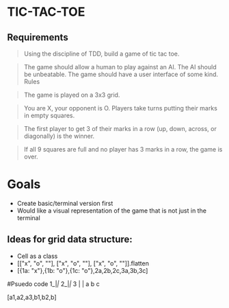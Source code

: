# TIC-TAC-TOE

## Requirements

> Using the discipline of TDD, build a game of tic tac toe.

> The game should allow a human to play against an AI.
> The AI should be unbeatable.
> The game should have a user interface of some kind.
> Rules

> The game is played on a 3x3 grid.

> You are X, your opponent is O. Players take turns putting their marks in empty squares.

> The first player to get 3 of their marks in a row (up, down, across, or diagonally) is the winner.

> If all 9 squares are full and no player has 3 marks in a row, the game is over.

# Goals

* Create basic/terminal version first
* Would like a visual representation of the game that is not just in the terminal

## Ideas for grid data structure:

- Cell as a class
- [["x", "o", ""], ["x", "o", ""], ["x", "o", ""]].flatten
- [{1a: "x"},{1b: "o"},{1c: "o"},2a,2b,2c,3a,3b,3c]

#Psuedo code
1_|_|_
2_|_|_
3 | |
 a b c

[a1,a2,a3,b1,b2,b]